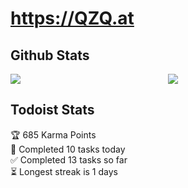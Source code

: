 # https://QZQ.at

## Github Stats

<div style="display: flex;">
  <a href="#" style="flex:1;">
  <img align="center" src="https://github-readme-stats.vercel.app/api?username=samuelQZQ&count_private=true&show_icons=true&include_all_commits=true&bg_color=45,0f2027,203A43,282a36&title_color=ff6e96&icon_color=79dafa&text_color=f8f8f2">
  </a>
  <a href="#" style="flex:1;">
    <img align="center" src="https://github-readme-stats.vercel.app/api/top-langs/?username=samuelQZQ&count_private=true&layout=compact&include_all_commits=true&bg_color=45,0f2027,203A43,282a36&title_color=ff6e96&icon_color=79dafa&text_color=f8f8f2">
  </a>
</div>

## Todoist Stats

<!-- TODO-IST:START -->
🏆  685 Karma Points           
🌸  Completed 10 tasks today           
✅  Completed 13 tasks so far           
⏳  Longest streak is 1 days
<!-- TODO-IST:END -->
